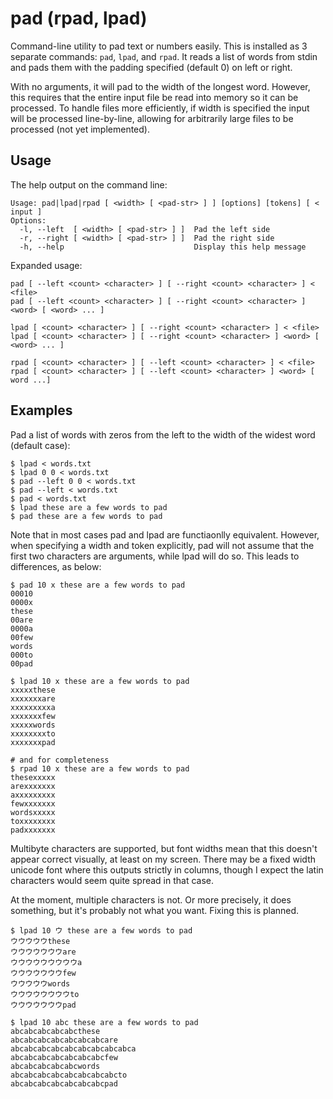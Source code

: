 # pad (rpad, lpad)

Command-line utility to pad text or numbers easily. This is installed as 3
separate commands: `pad`, `lpad`, and `rpad`. It reads a list of words from
stdin and pads them with the padding specified (default 0) on left or right.

With no arguments, it will pad to the width of the longest word. However, this
requires that the entire input file be read into memory so it can be processed.
To handle files more efficiently, if width is specified the input will be
processed line-by-line, allowing for arbitrarily large files to be processed (not yet implemented).

## Usage

The help output on the command line:

```shell
Usage: pad|lpad|rpad [ <width> [ <pad-str> ] ] [options] [tokens] [ < input ]
Options:
  -l, --left  [ <width> [ <pad-str> ] ]  Pad the left side
  -r, --right [ <width> [ <pad-str> ] ]  Pad the right side
  -h, --help                             Display this help message
```

Expanded usage:

```shell
pad [ --left <count> <character> ] [ --right <count> <character> ] < <file>
pad [ --left <count> <character> ] [ --right <count> <character> ] <word> [ <word> ... ]

lpad [ <count> <character> ] [ --right <count> <character> ] < <file>
lpad [ <count> <character> ] [ --right <count> <character> ] <word> [ <word> ... ]

rpad [ <count> <character> ] [ --left <count> <character> ] < <file>
rpad [ <count> <character> ] [ --left <count> <character> ] <word> [ word ...]
```

## Examples

Pad a list of words with zeros from the left to the width of the widest word (default case):

```shell
$ lpad < words.txt
$ lpad 0 0 < words.txt
$ pad --left 0 0 < words.txt
$ pad --left < words.txt
$ pad < words.txt
$ lpad these are a few words to pad
$ pad these are a few words to pad
```

Note that in most cases pad and lpad are functiaonlly equivalent. However, when specifying a width and token explicitly, pad will not assume that the first two characters are arguments, while lpad will do so. This leads to differences, as below:

```shell
$ pad 10 x these are a few words to pad
00010
0000x
these
00are
0000a
00few
words
000to
00pad

$ lpad 10 x these are a few words to pad
xxxxxthese
xxxxxxxare
xxxxxxxxxa
xxxxxxxfew
xxxxxwords
xxxxxxxxto
xxxxxxxpad

# and for completeness
$ rpad 10 x these are a few words to pad
thesexxxxx
arexxxxxxx
axxxxxxxxx
fewxxxxxxx
wordsxxxxx
toxxxxxxxx
padxxxxxxx
```

Multibyte characters are supported, but font widths mean that this doesn't appear correct visually, at least on my screen. There may be a fixed width unicode font where this outputs strictly in columns, though I expect the latin characters would seem quite spread in that case.

At the moment, multiple characters is not. Or more precisely, it does something, but it's probably not what you want. Fixing this is planned.

```shell
$ lpad 10 ウ these are a few words to pad
ウウウウウthese
ウウウウウウウare
ウウウウウウウウウa
ウウウウウウウfew
ウウウウウwords
ウウウウウウウウto
ウウウウウウウpad

$ lpad 10 abc these are a few words to pad
abcabcabcabcabcthese
abcabcabcabcabcabcabcare
abcabcabcabcabcabcabcabcabca
abcabcabcabcabcabcabcfew
abcabcabcabcabcwords
abcabcabcabcabcabcabcabcto
abcabcabcabcabcabcabcpad
```
